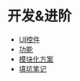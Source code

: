 # 开发&进阶

* [UI控件](UI控件/index.md)
* [功能](功能/index.md)
* [模块化方案](模块化方案/index.md)
* [填坑笔记](填坑笔记/index.md)